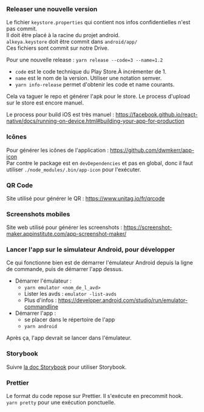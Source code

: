 ### Releaser une nouvelle version

Le fichier `keystore.properties` qui contient nos infos confidentielles n'est pas commit.  
Il doit être placé à la racine du projet android.   
`alkeya.keystore` doit être commit dans `android/app/`  
Ces fichiers sont commit sur notre Drive.

Pour une nouvelle release :
`yarn release --code=3 --name=1.2`

- `code` est le code technique du Play Store.À incrémenter de 1.
- `name` est le nom de la version. Utiliser une notation semver.
- `yarn info-release` permet d'obtenir les code et name courants.

Cela va taguer le repo et générer l'apk pour le store. Le process d'upload sur le store est encore manuel.

Le process pour build iOS est très manuel : https://facebook.github.io/react-native/docs/running-on-device.html#building-your-app-for-production

### Icônes

Pour générer les icônes de l'application : https://github.com/dwmkerr/app-icon  
Par contre le package est en `devDependencies` et pas en global, donc il faut utiliser `./node_modules/.bin/app-icon` pour l'exécuter.

### QR Code

Site utilisé pour générer le QR : https://www.unitag.io/fr/qrcode

### Screenshots mobiles

Site web utilisé pour générer les screenshots : https://screenshot-maker.appinstitute.com/app-screenshot-maker/

### Lancer l'app sur le simulateur Android, pour développer

Ce qui fonctionne bien est de démarrer l'émulateur Android depuis la ligne de commande, puis de démarrer l'app dessus.

- Démarrer l'émulateur :
  - `yarn emulator <nom_de_l_avd>`
  - Lister les avds : `emulator -list-avds`
  - Plus d'infos : https://developer.android.com/studio/run/emulator-commandline
- Démarrer l'app :
  - se placer dans le répertoire de l'app
  - `yarn android`

Après ça, l'app devrait se lancer dans l'émulateur.

### Storybook

Suivre [la doc Storybook](https://github.com/storybooks/storybook/tree/master/app/react-native#create-react-native-app-crna) pour utiliser Storybook.

### Prettier

Le format du code repose sur Prettier. Il s'exécute en precommit hook.  
`yarn pretty` pour une exécution ponctuelle.
